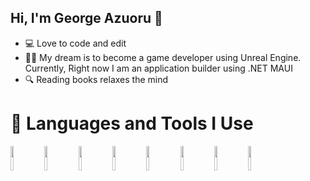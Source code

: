 ## Hi, I'm George Azuoru 👋

- 💻 Love to code and edit
- 💪🏽 My dream is to become a game developer using Unreal Engine. Currently, Right now I am an application builder using .NET MAUI
- 🔍 Reading books relaxes the mind

# 🤖 Languages and Tools I Use
<img src="https://github.com/user-attachments/assets/7249dfba-38dd-4f99-bdd0-7452c08fbeb5" width=10% height=10%>
<img src="https://github.com/user-attachments/assets/cb53586d-46e3-4f8f-be15-65ea0d448fd6" width=10% height=10%>
<img src="https://github.com/user-attachments/assets/6afce56b-e091-4ca8-a25b-994472f9aa08" width=10% height=10%>
<img src="https://github.com/user-attachments/assets/a9ea57d3-9f4b-4d20-b45a-52aa9becb528" width=10% height=10%>
<img src="https://github.com/user-attachments/assets/c86c0ade-399d-4ac4-8868-0b6e87d15fe1" width=10% height=10%>
<img src="https://github.com/user-attachments/assets/ca48f2b3-48af-4524-b03c-ed6c52bf66fe" width=10% height=10%>
<img src="https://github.com/user-attachments/assets/d968840a-2846-48d6-b60d-25f7204d3715" width=10% height=10%>
<img src="https://github.com/user-attachments/assets/f7fe0890-7f06-43dd-8b49-3392e281951d" width=10% height=10%>

